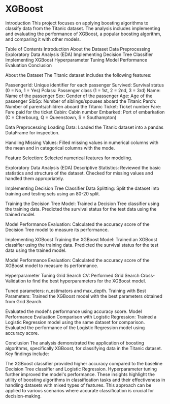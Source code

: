 # XGBoost

Introduction
This project focuses on applying boosting algorithms to classify data from the Titanic dataset. The analysis includes implementing and evaluating the performance of XGBoost, a popular boosting algorithm, and comparing it with other models.

Table of Contents
Introduction About the Dataset Data Preprocessing Exploratory Data Analysis (EDA) Implementing Decision Tree Classifier Implementing XGBoost Hyperparameter Tuning Model Performance Evaluation Conclusion

About the Dataset
The Titanic dataset includes the following features:

PassengerId: Unique identifier for each passenger Survived: Survival status (0 = No, 1 = Yes) Pclass: Passenger class (1 = 1st, 2 = 2nd, 3 = 3rd) Name: Name of the passenger Sex: Gender of the passenger Age: Age of the passenger SibSp: Number of siblings/spouses aboard the Titanic Parch: Number of parents/children aboard the Titanic Ticket: Ticket number Fare: Fare paid for the ticket Cabin: Cabin number Embarked: Port of embarkation (C = Cherbourg, Q = Queenstown, S = Southampton)

Data Preprocessing
Loading Data:
Loaded the Titanic dataset into a pandas DataFrame for inspection.

Handling Missing Values:
Filled missing values in numerical columns with the mean and in categorical columns with the mode.

Feature Selection:
Selected numerical features for modeling.

Exploratory Data Analysis (EDA)
Descriptive Statistics:
Reviewed the basic statistics and structure of the dataset. Checked for missing values and handled them appropriately.

Implementing Decision Tree Classifier
Data Splitting:
Split the dataset into training and testing sets using an 80-20 split.

Training the Decision Tree Model:
Trained a Decision Tree classifier using the training data. Predicted the survival status for the test data using the trained model.

Model Performance Evaluation:
Calculated the accuracy score of the Decision Tree model to measure its performance.

Implementing XGBoost
Training the XGBoost Model:
Trained an XGBoost classifier using the training data. Predicted the survival status for the test data using the trained model.

Model Performance Evaluation:
Calculated the accuracy score of the XGBoost model to measure its performance.

Hyperparameter Tuning
Grid Search CV:
Performed Grid Search Cross-Validation to find the best hyperparameters for the XGBoost model.

Tuned parameters: n_estimators and max_depth.
Training with Best Parameters:
Trained the XGBoost model with the best parameters obtained from Grid Search.

Evaluated the model's performance using accuracy score.
Model Performance Evaluation
Comparison with Logistic Regression: Trained a Logistic Regression model using the same dataset for comparison. Evaluated the performance of the Logistic Regression model using accuracy score.

Conclusion
The analysis demonstrated the application of boosting algorithms, specifically XGBoost, for classifying data in the Titanic dataset. Key findings include:

The XGBoost classifier provided higher accuracy compared to the baseline Decision Tree classifier and Logistic Regression. Hyperparameter tuning further improved the model's performance. These insights highlight the utility of boosting algorithms in classification tasks and their effectiveness in handling datasets with mixed types of features. This approach can be applied to various scenarios where accurate classification is crucial for decision-making. ​
